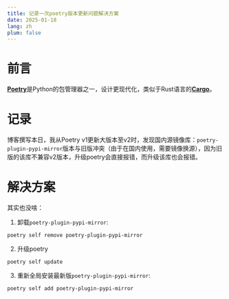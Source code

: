 ```yaml
---
title: 记录一次poetry版本更新问题解决方案
date: 2025-01-18
lang: zh
plum: false
---
```


# 前言

[**Poetry**](https://python-poetry.org/)是Python的包管理器之一，设计更现代化，类似于Rust语言的[**Cargo**](https://github.com/rust-lang/cargo)。

# 记录

博客撰写本日，我从Poetry v1更新大版本至v2时，发现国内源镜像库：`poetry-plugin-pypi-mirror`版本与旧版冲突（由于在国内使用，需要镜像换源），因为旧版的该库不兼容v2版本，升级poetry会直接报错，而升级该库也会报错。

# 解决方案

其实也没啥：

1. 卸载`poetry-plugin-pypi-mirror`:

```shell
poetry self remove poetry-plugin-pypi-mirror
```

2. 升级poetry

```shell
poetry self update
```

3. 重新全局安装最新版`poetry-plugin-pypi-mirror`:

```shell
poetry self add poetry-plugin-pypi-mirror
```